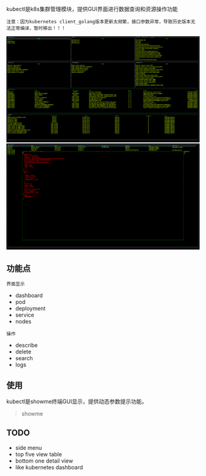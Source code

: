 kubectl是k8s集群管理模块，提供GUI界面进行数据查询和资源操作功能

`注意：因为kubernetes client_golang版本更新太频繁，接口参数异常，导致历史版本无法正常编译，暂时移出！！！`

![s1.png](../../img/s1.png)
![s2.png](../../img/s2.png)

## 功能点

`界面显示`

- dashboard
- pod
- deployment
- service
- nodes

`操作`

- describe
- delete
- search
- logs

## 使用

kubectl是showme终端GUI显示，提供动态参数提示功能。

> showme


## TODO

- side menu
- top five view table
- bottom one detail view
- like kubernetes dashboard
